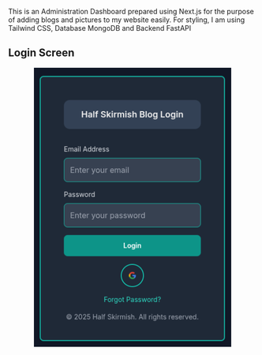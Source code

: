 This is an Administration Dashboard prepared using Next.js for the purpose of adding blogs and pictures to my website easily.
For styling, I am using Tailwind CSS, Database MongoDB and Backend FastAPI

## Login Screen

<p align="center">
  <img src="admin_login.webp" alt="Login Screen" width="400"/>
</p>
